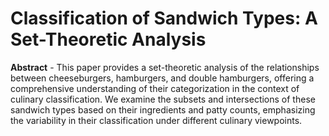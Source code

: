 # Classification of Sandwich Types: A Set-Theoretic Analysis

**Abstract** - This paper provides a set-theoretic analysis of the relationships between cheeseburgers, hamburgers, and double hamburgers, offering a comprehensive understanding of their categorization in the context of culinary classification. We examine the subsets and intersections of these sandwich types based on their ingredients and patty counts, emphasizing the variability in their classification under different culinary viewpoints.
